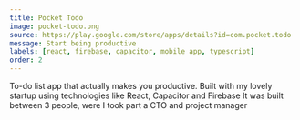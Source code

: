 ```yaml
---
title: Pocket Todo
image: pocket-todo.png
source: https://play.google.com/store/apps/details?id=com.pocket.todo
message: Start being productive
labels: [react, firebase, capacitor, mobile app, typescript]
order: 2
---
```


To-do list app that actually makes you productive.
Built with my lovely startup using technologies like React, Capacitor and Firebase
It was built between 3 people, were I took part a CTO and project manager
